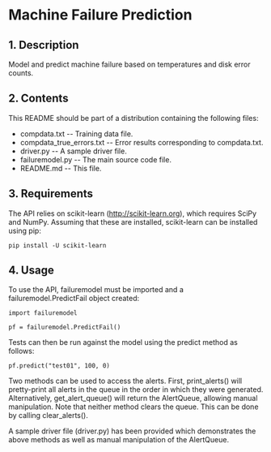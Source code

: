Machine Failure Prediction
==========================

## 1. Description

Model and predict machine failure based on temperatures and disk error counts.

## 2. Contents

This README should be part of a distribution containing the following files:

 * compdata.txt -- Training data file.
 * compdata_true_errors.txt -- Error results corresponding to compdata.txt.
 * driver.py -- A sample driver file.
 * failuremodel.py -- The main source code file.
 * README.md -- This file.

## 3. Requirements

The API relies on scikit-learn (http://scikit-learn.org), which requires SciPy 
and NumPy. Assuming that these are installed, scikit-learn can be installed
using pip:

    pip install -U scikit-learn

## 4. Usage

To use the API, failuremodel must be imported and a failuremodel.PredictFail
object created:

    import failuremodel
    
    pf = failuremodel.PredictFail()

Tests can then be run against the model using the predict method
as follows:

    pf.predict("test01", 100, 0)

Two methods can be used to access the alerts. First, print_alerts() will
pretty-print all alerts in the queue in the order in which they were generated.
Alternatively, get_alert_queue() will return the AlertQueue, allowing manual
manipulation. Note that neither method clears the queue. This can be done by
calling clear_alerts().
    
A sample driver file (driver.py) has been provided which demonstrates the above
methods as well as manual manipulation of the AlertQueue. 
